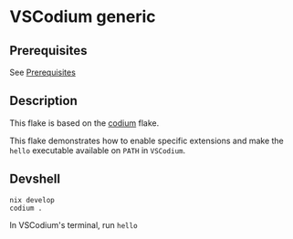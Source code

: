 # VSCodium generic

## Prerequisites

See [Prerequisites](https://github.com/deemp/flakes#prerequisites)

## Description

This flake is based on the [codium](https://github.com/deemp/flakes/blob/main/codium/README.md) flake.

This flake demonstrates how to enable specific extensions and make the `hello` executable available on `PATH` in `VSCodium`.

## Devshell

```console
nix develop
codium .
```

In VSCodium's terminal, run `hello`
